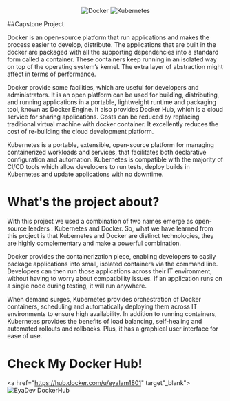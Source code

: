 <div>
  <p align="center">
    <img src="https://www.google.com/url?sa=i&url=https%3A%2F%2Fe2ams.ma%2Fblue-green-deployment-docker-compose-  k.html&psig=AOvVaw1y2YbnBkYFS4g_U3QCNKYj&ust=1642968431845000&source=images&cd=vfe&ved=0CAsQjRxqFwoTCMDs18KUxvUCFQAAAAAdAAAAABAO" alt="Docker"> 
    <img src="https://www.google.com/url?sa=i&url=https%3A%2F%2Fwww.blackcreeper.com%2Fkubernetes%2Fcluster-kubernetes-architecture-et-composants-de-base%2F&psig=AOvVaw2vfQdZFAJLdj2HfUc8B6IW&ust=1642968578986000&source=images&cd=vfe&ved=0CAsQjRxqFwoTCNjDjYiVxvUCFQAAAAAdAAAAABAD" alt="Kubernetes">
  </p>
</div>

##Capstone Project 

Docker is an open-source platform that run applications and makes the process easier to develop, distribute.  The applications that are built in the docker are packaged with all the supporting dependencies into a standard form called a container. These containers keep running in an isolated way on top of the operating system’s kernel. The extra layer of abstraction might affect in terms of performance. 

Docker provide some facilities, which are useful for developers and administrators. It is an open platform can be used for building, distributing, and running applications in a portable, lightweight runtime and packaging tool, known as Docker Engine. It also provides Docker Hub, which is a cloud service for sharing applications. Costs can be reduced by replacing traditional virtual machine with docker container. It excellently reduces the cost of re-building the cloud development platform. 

Kubernetes is a portable, extensible, open-source platform for managing containerized workloads and services, that facilitates both declarative configuration and automation. Kubernetes is compatible with the majority of CI/CD tools which allow developers to run tests, deploy builds in Kubernetes and update applications with no downtime.


# What's the project about?

With this project we used a combination of two names emerge as open-source leaders : Kubernetes and Docker. So, what we have learned from this project is that Kubernetes and Docker are distinct technologies, they are highly complementary and make a powerful combination. 

Docker provides the containerization piece, enabling developers to easily package applications into small, isolated containers via the command line. Developers can then run those applications across their IT environment, without having to worry about compatibility issues. If an application runs on a single node during testing, it will run anywhere.

When demand surges, Kubernetes provides orchestration of Docker containers, scheduling and automatically deploying them across IT environments to ensure high availability. In addition to running containers, Kubernetes provides the benefits of load balancing, self-healing and automated rollouts and rollbacks. Plus, it has a graphical user interface for ease of use.

# Check My Docker Hub!
  
 <a href="https://hub.docker.com/u/eyalam1801" target"_blank">
      <img src="https://www.google.com/url?sa=i&url=http%3A%2F%2Fjietubike.com%2Findex-96.html&psig=AOvVaw3ReFeqcZZD0jpAiHJglBnp&ust=1642968488699000&source=images&cd=vfe&ved=0CAsQjRxqFwoTCNiy7dyUxvUCFQAAAAAdAAAAABAP" alt="EyaDev DockerHub">
   </a>




